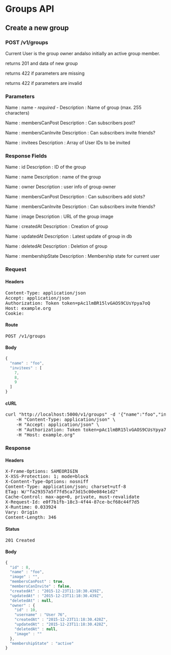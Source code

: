 # Groups API

## Create a new group

### POST /v1/groups

Current User is the group owner andalso initially an active group member.

returns 201 and data of new group

returns 422 if parameters are missing

returns 422 if parameters are invalid

### Parameters

Name : name *- required -*
Description : Name of group (max. 255 characters)

Name : membersCanPost
Description : Can subscribers post?

Name : membersCanInvite
Description : Can subscribers invite friends?

Name : invitees
Description : Array of User IDs to be invited


### Response Fields

Name : id
Description : ID of the group

Name : name
Description : name of the group

Name : owner
Description : user info of group owner

Name : membersCanPost
Description : Can subscribers add slots?

Name : membersCanInvite
Description : Can subscribers invite friends?

Name : image
Description : URL of the group image

Name : createdAt
Description : Creation of group

Name : updatedAt
Description : Latest update of group in db

Name : deletedAt
Description : Deletion of group

Name : membershipState
Description : Membership state for current user

### Request

#### Headers

<pre>Content-Type: application/json
Accept: application/json
Authorization: Token token=pAc1lmBR15lvGAOS9CUsYpya7oQ
Host: example.org
Cookie: </pre>

#### Route

<pre>POST /v1/groups</pre>

#### Body
```javascript
{
  "name" : "foo",
  "invitees" : [
    7,
    8,
    9
  ]
}
```


#### cURL

<pre class="request">curl &quot;http://localhost:5000/v1/groups&quot; -d &#39;{&quot;name&quot;:&quot;foo&quot;,&quot;invitees&quot;:[7,8,9]}&#39; -X POST \
	-H &quot;Content-Type: application/json&quot; \
	-H &quot;Accept: application/json&quot; \
	-H &quot;Authorization: Token token=pAc1lmBR15lvGAOS9CUsYpya7oQ&quot; \
	-H &quot;Host: example.org&quot;</pre>

### Response

#### Headers

<pre>X-Frame-Options: SAMEORIGIN
X-XSS-Protection: 1; mode=block
X-Content-Type-Options: nosniff
Content-Type: application/json; charset=utf-8
ETag: W/&quot;fa29357a5f7fd5ca73d15c00e084e1d2&quot;
Cache-Control: max-age=0, private, must-revalidate
X-Request-Id: e0f7b1fb-18c3-4f44-87ce-bcf68c44f7d5
X-Runtime: 0.033924
Vary: Origin
Content-Length: 346</pre>

#### Status

<pre>201 Created</pre>

#### Body

```javascript
{
  "id" : 8,
  "name" : "foo",
  "image" : "",
  "membersCanPost" : true,
  "membersCanInvite" : false,
  "createdAt" : "2015-12-23T11:18:30.439Z",
  "updatedAt" : "2015-12-23T11:18:30.439Z",
  "deletedAt" : null,
  "owner" : {
    "id" : 10,
    "username" : "User 76",
    "createdAt" : "2015-12-23T11:18:30.428Z",
    "updatedAt" : "2015-12-23T11:18:30.428Z",
    "deletedAt" : null,
    "image" : ""
  },
  "membershipState" : "active"
}
```

